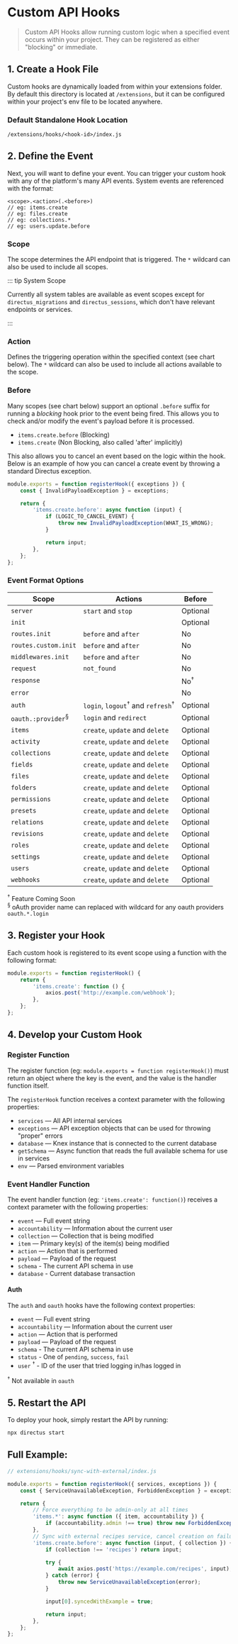 # Custom API Hooks <small></small>

> Custom API Hooks allow running custom logic when a specified event occurs within your project. They can be registered
> as either "blocking" or immediate.

## 1. Create a Hook File

Custom hooks are dynamically loaded from within your extensions folder. By default this directory is located at
`/extensions`, but it can be configured within your project's env file to be located anywhere.

### Default Standalone Hook Location

```
/extensions/hooks/<hook-id>/index.js
```

## 2. Define the Event

Next, you will want to define your event. You can trigger your custom hook with any of the platform's many API events.
System events are referenced with the format:

```
<scope>.<action>(.<before>)
// eg: items.create
// eg: files.create
// eg: collections.*
// eg: users.update.before
```

### Scope

The scope determines the API endpoint that is triggered. The `*` wildcard can also be used to include all scopes.

::: tip System Scope

Currently all system tables are available as event scopes except for `directus_migrations` and `directus_sessions`,
which don't have relevant endpoints or services.

:::

### Action

Defines the triggering operation within the specified context (see chart below). The `*` wildcard can also be used to
include all actions available to the scope.

### Before

Many scopes (see chart below) support an optional `.before` suffix for running a _blocking_ hook prior to the event
being fired. This allows you to check and/or modify the event's payload before it is processed.

- `items.create.before` (Blocking)
- `items.create` (Non Blocking, also called 'after' implicitly)

This also allows you to cancel an event based on the logic within the hook. Below is an example of how you can cancel a
create event by throwing a standard Directus exception.

```js
module.exports = function registerHook({ exceptions }) {
	const { InvalidPayloadException } = exceptions;

	return {
		'items.create.before': async function (input) {
			if (LOGIC_TO_CANCEL_EVENT) {
				throw new InvalidPayloadException(WHAT_IS_WRONG);
			}

			return input;
		},
	};
};
```

### Event Format Options

| Scope                         | Actions                                                 | Before         |
| ----------------------------- | ------------------------------------------------------- | -------------- |
| `server`                      | `start` and `stop`                                      | Optional       |
| `init`                        |                                                         | Optional       |
| `routes.init`                 | `before` and `after`                                    | No             |
| `routes.custom.init`          | `before` and `after`                                    | No             |
| `middlewares.init`            | `before` and `after`                                    | No             |
| `request`                     | `not_found`                                             | No             |
| `response`                    |                                                         | No<sup>†</sup> |
| `error`                       |                                                         | No             |
| `auth`                        | `login`, `logout`<sup>†</sup> and `refresh`<sup>†</sup> | Optional       |
| `oauth.:provider`<sup>§</sup> | `login` and `redirect`                                  | Optional       |
| `items`                       | `create`, `update` and `delete`                         | Optional       |
| `activity`                    | `create`, `update` and `delete`                         | Optional       |
| `collections`                 | `create`, `update` and `delete`                         | Optional       |
| `fields`                      | `create`, `update` and `delete`                         | Optional       |
| `files`                       | `create`, `update` and `delete`                         | Optional       |
| `folders`                     | `create`, `update` and `delete`                         | Optional       |
| `permissions`                 | `create`, `update` and `delete`                         | Optional       |
| `presets`                     | `create`, `update` and `delete`                         | Optional       |
| `relations`                   | `create`, `update` and `delete`                         | Optional       |
| `revisions`                   | `create`, `update` and `delete`                         | Optional       |
| `roles`                       | `create`, `update` and `delete`                         | Optional       |
| `settings`                    | `create`, `update` and `delete`                         | Optional       |
| `users`                       | `create`, `update` and `delete`                         | Optional       |
| `webhooks`                    | `create`, `update` and `delete`                         | Optional       |

<sup>†</sup> Feature Coming Soon\
<sup>§</sup> oAuth provider name can replaced with wildcard for any oauth providers `oauth.*.login`

## 3. Register your Hook

Each custom hook is registered to its event scope using a function with the following format:

```js
module.exports = function registerHook() {
	return {
		'items.create': function () {
			axios.post('http://example.com/webhook');
		},
	};
};
```

## 4. Develop your Custom Hook

### Register Function

The register function (eg: `module.exports = function registerHook()`) must return an object where the key is the event,
and the value is the handler function itself.

The `registerHook` function receives a context parameter with the following properties:

- `services` — All API internal services
- `exceptions` — API exception objects that can be used for throwing "proper" errors
- `database` — Knex instance that is connected to the current database
- `getSchema` — Async function that reads the full available schema for use in services
- `env` — Parsed environment variables

### Event Handler Function

The event handler function (eg: `'items.create': function()`) receives a context parameter with the following
properties:

- `event` — Full event string
- `accountability` — Information about the current user
- `collection` — Collection that is being modified
- `item` — Primary key(s) of the item(s) being modified
- `action` — Action that is performed
- `payload` — Payload of the request
- `schema` - The current API schema in use
- `database` - Current database transaction

#### Auth

The `auth` and `oauth` hooks have the following context properties:

- `event` — Full event string
- `accountability` — Information about the current user
- `action` — Action that is performed
- `payload` — Payload of the request
- `schema` - The current API schema in use
- `status` - One of `pending`, `success`, `fail`
- `user` <sup>†</sup> - ID of the user that tried logging in/has logged in

<sup>†</sup> Not available in `oauth`

## 5. Restart the API

To deploy your hook, simply restart the API by running:

```bash
npx directus start
```

## Full Example:

```js
// extensions/hooks/sync-with-external/index.js

module.exports = function registerHook({ services, exceptions }) {
	const { ServiceUnavailableException, ForbiddenException } = exceptions;

	return {
		// Force everything to be admin-only at all times
		'items.*': async function ({ item, accountability }) {
			if (accountability.admin !== true) throw new ForbiddenException();
		},
		// Sync with external recipes service, cancel creation on failure
		'items.create.before': async function (input, { collection }) {
			if (collection !== 'recipes') return input;

			try {
				await axios.post('https://example.com/recipes', input);
			} catch (error) {
				throw new ServiceUnavailableException(error);
			}

			input[0].syncedWithExample = true;

			return input;
		},
	};
};
```
